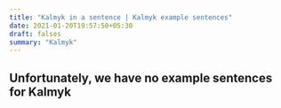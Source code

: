 ```yaml
---
title: "Kalmyk in a sentence | Kalmyk example sentences"
date: 2021-01-20T19:57:50+05:30
draft: falses
summary: "Kalmyk"
---
```

## Unfortunately, we have no example sentences for Kalmyk                 
